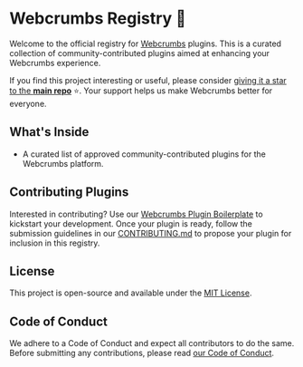 # Webcrumbs Registry 🌟

Welcome to the official registry for [Webcrumbs](https://github.com/webcrumbs-community/webcrumbs) plugins. This is a curated collection of community-contributed plugins aimed at enhancing your Webcrumbs experience.

If you find this project interesting or useful, please consider [giving it a star to the **main repo**](https://github.com/webcrumbs-community/webcrumbs)  ⭐️. Your support helps us make Webcrumbs better for everyone.

## What's Inside

- A curated list of approved community-contributed plugins for the Webcrumbs platform.

## Contributing Plugins

Interested in contributing? Use our [Webcrumbs Plugin Boilerplate](https://github.com/webcrumbs-community/webcrumbs-plugin-boilerplate) to kickstart your development. Once your plugin is ready, follow the submission guidelines in our [CONTRIBUTING.md](https://github.com/webcrumbs-community/webcrumbs/blob/main/CONTRIBUTING.md) to propose your plugin for inclusion in this registry.

## License

This project is open-source and available under the [MIT License](https://github.com/webcrumbs-community/webcrumbs/blob/main/LICENSE.md).

## Code of Conduct

We adhere to a Code of Conduct and expect all contributors to do the same. Before submitting any contributions, please read [our Code of Conduct](https://github.com/webcrumbs-community/webcrumbs/blob/main/CODE_OF_CONDUCT.md).
